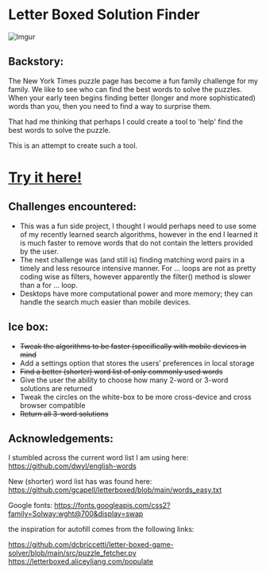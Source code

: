 # Letter Boxed Solution Finder

![Imgur](https://i.imgur.com/9qOgepcl.png?2) 

## Backstory:

The New York Times puzzle page has become a fun family challenge for my family. We like to see who can find the best words to solve the puzzles. When your early teen begins finding better (longer and more sophisticated) words than you, then you need to find a way to surprise them. 

That had me thinking that perhaps I could create a tool to 'help' find the best words to solve the puzzle.

This is an attempt to create such a tool. 

# [Try it here!](https://letter-boxed-solver.netlify.app/)

## Challenges encountered: 
<ul>
<li>This was a fun side project, I thought I would perhaps need to use some of my recently learned search algorithms, however in the end I learned it is much faster to remove words that do not contain the letters provided by the user. </li>

<li>The next challenge was (and still is) finding matching word pairs in a timely and less resource intensive manner. For ... loops are not as pretty coding wise as filters, however apparently the filter() method is slower than a for ... loop. </li>

<li>Desktops have more computational power and more memory; they can handle the search much easier than mobile devices. </li>
</ul>

## Ice box:

<ul>
<li><s>Tweak the algorithms to be faster (specifically with mobile devices in mind</s></li>
<li>Add a settings option that stores the users’ preferences in local storage</li>
<li><s>Find a better (shorter) word list of only commonly used words</s></li>
<li>Give the user the ability to choose how many 2-word or 3-word solutions are returned</li>
<li>Tweak the circles on the white-box to be more cross-device and cross browser compatible</li>
<li><s>Return all 3-word solutions</s> </li>
</ul>

## Acknowledgements: 

I stumbled across the current word list I am using here: 
https://github.com/dwyl/english-words

New (shorter) word list has was found here: https://github.com/gcapell/letterboxed/blob/main/words_easy.txt

Google fonts: https://fonts.googleapis.com/css2?family=Solway:wght@700&display=swap

the inspiration for autofill comes from the following links:

https://github.com/dcbriccetti/letter-boxed-game-solver/blob/main/src/puzzle_fetcher.py
https://letterboxed.aliceyliang.com/populate